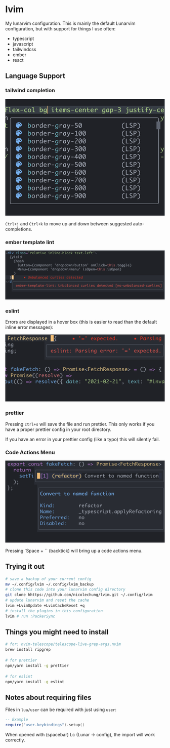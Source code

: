 # lvim

My lunarvim configuration. This is mainly the default Lunarvim configuration, but with support for things I use often:

- typescript
- javascript
- tailwindcss
- ember
- react

## Language Support

### tailwind completion

<img src="images/tailwind-completion.png"
alt="tailwind completion" width="600">

`Ctrl+j` and `Ctrl+k` to move up and down between suggested auto-completions.

### ember template lint

<img src="images/ember-template-lint.png"
alt="ember template lint" width="600">

### eslint

Errors are displayed in a hover box (this is easier to read than the default inline error messages):

<img src="images/eslint.png"
alt="eslint" width="600">

### prettier
Pressing `ctrl+s` will save the file and run prettier. This only works if you have a proper prettier config in your root directory.

If you have an error in your prettier config (like a typo) this will silently fail.

### Code Actions Menu

<img src="images/code-actions-menu.png"
alt="code actions menu" width="600">

Pressing `Space + `` (backtick) will bring up a code actions menu.


## Trying it out

```bash
# save a backup of your current config
mv ~/.config/lvim ~/.config/lvim_backup
# clone this code into your lunarvim config directory
git clone hhttps://github.com/nicolechung/lvim.git ~/.config/lvim
# update lunarvim and reset the cache
lvim +LvimUpdate +LvimCacheReset +q
# install the plugins in this configuration
lvim # run :PackerSync
```

## Things you might need to install

```bash
# for: nvim-telescope/telescope-live-grep-args.nvim
brew install ripgrep

# for prettier
npm/yarn install -g prettier

# for eslint
npm/yarn install -g eslint
```

## Notes about requiring files

Files in `lua/user` can be required with just using `user`:

```lua
-- Example
require("user.keybindings").setup()
```

When opened with <leader> (spacebar) Lc (Lunar -> config), the import will work correctly.
